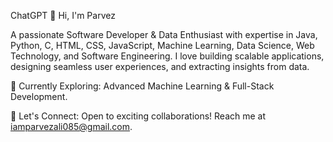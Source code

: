 ChatGPT
👋 Hi, I'm Parvez

A passionate Software Developer & Data Enthusiast with expertise in Java, Python, C, HTML, CSS, JavaScript, Machine Learning, Data Science, Web Technology, and Software Engineering. I love building scalable applications, designing seamless user experiences, and extracting insights from data.

🌱 Currently Exploring: Advanced Machine Learning & Full-Stack Development.

💬 Let's Connect: Open to exciting collaborations! Reach me at iamparvezali085@gmail.com.
